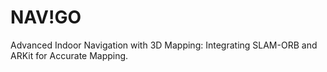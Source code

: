 # NAV!GO
Advanced Indoor Navigation with 3D Mapping: Integrating SLAM-ORB and ARKit for Accurate Mapping.
